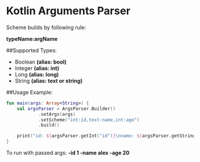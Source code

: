 # Kotlin Arguments Parser

Scheme builds by following rule:

__typeName:argName__

##Supported Types:

- Boolean __(alias: bool)__
- Integer __(alias: int)__
- Long __(alias: long)__
- String __(alias: text or string)__


##Usage Example:

```kotlin
fun main(args: Array<String>) {
    val argsParser = ArgsParser.Builder()
            .setArgs(args)
            .setScheme("int:id,text:name,int:age")
            .build()

    print("id: ${argsParser.getInt("id")}\nname: ${argsParser.getString("name")}\nage: ${argsParser.getInt("age")}")
}
```

To run with passed args: __-id 1 -name alex -age 20__
